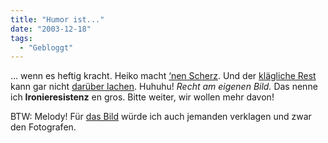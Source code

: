 ```yaml
---
title: "Humor ist..."
date: "2003-12-18"
tags:
  - "Gebloggt"
---
```


… wenn es heftig kracht. Heiko macht [‘nen Scherz](http://www.hebig.com/archives/001764.shtml#comments). Und der [klägliche Rest](http://schockwellenreiter.server-wg.de/blog/810) kann gar nicht [darüber lachen](http://www.moving-target.de/entry.php?id=323). Huhuhu! _Recht am eigenen Bild._ Das nenne ich **Ironieresistenz** en gros. Bitte weiter, wir wollen mehr davon!

BTW: Melody! Für [das Bild](http://www.bod.de/autoren/heine_carola.html) würde ich auch jemanden verklagen und zwar den Fotografen.

